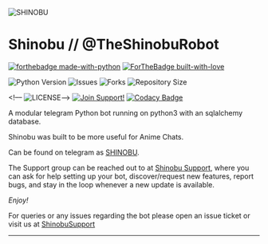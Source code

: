 ![SHINOBU](https://telegra.ph/file/7be3f1844b40a7244e803.png)
# Shinobu // @TheShinobuRobot

[![forthebadge made-with-python](http://ForTheBadge.com/images/badges/made-with-python.svg)](https://www.python.org/)
[![ForTheBadge built-with-love](http://ForTheBadge.com/images/badges/built-with-love.svg)](https://GitHub.com/TheHeirofzeus/)</br>

![Python Version](https://img.shields.io/badge/python-3.9.5-green?style=for-the-badge&logo=appveyor)
![Issues](https://img.shields.io/github/issues/Theheirofzeus/ShinobuRobot?style=for-the-badge&logo=appveyor)
![Forks](https://img.shields.io/github/forks/Theheirofzeus/ShinobuRobot?style=for-the-badge&logo=appveyor)
![Repository Size](https://img.shields.io/github/repo-size/Theheirofzeus/ShinobuRobot?style=for-the-badge&logo=appveyor)
</br>

<!––  ![LICENSE](https://img.shields.io/github/license/Theheirofzeus/ShinobuRobot?tyle=for-the-badge&logo=appveyor)––>
[![Join Support!](https://img.shields.io/badge/Support%20Chat-ShinobuSupport-red)](https://t.me/ShinobuSupport)
[![Codacy Badge](https://app.codacy.com/project/badge/Grade/cfb691a93a064d9ea753ef2b5fccf797)](https://www.codacy.com/manual/Theheirofzeus/ShinobuRobot?utm_source=github.com&amp;utm_medium=referral&amp;utm_content=Theheirofzeus/ShinobuRobot&amp;utm_campaign=Badge_Grade)


A modular telegram Python bot running on python3 with an sqlalchemy database.

Shinobu was built to be more useful for Anime Chats.

Can be found on telegram as [SHINOBU](https://t.me/TheShinobuRobot).

The Support group can be reached out to at [Shinobu Support](https://t.me/ShinobuSupport), where you can ask for help setting up your bot, discover/request new features, report bugs, and stay in the loop whenever a new update is available.

*Enjoy!*


For queries or any issues regarding the bot please open an issue ticket or visit us at [ShinobuSupport](https://t.me/ShinobuSupport)  





-----------------------------------------------------------------------





